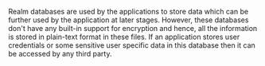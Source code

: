 
Realm databases are used by the applications to store data which can be
further used by the application at later stages. However, these
databases don't have any built-in support for encryption and hence, all
the information is stored in plain-text format in these files. If an
application stores user credentials or some sensitive user specific data
in this database then it can be accessed by any third party.
